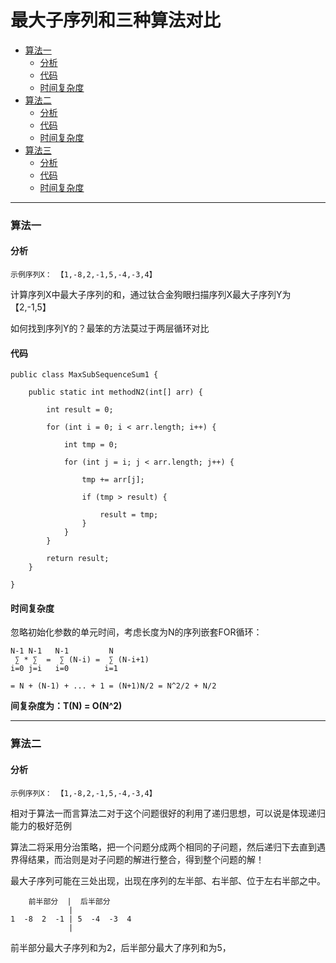 

最大子序列和三种算法对比
====================

*   [算法一](#ArithmeticA)
    *   [分析](#ArithmeticA-Analysis)
    *   [代码](#ArithmeticA-Code)
    *   [时间复杂度](#ArithmeticA-O)
*   [算法二](#ArithmeticB)
    *   [分析](#ArithmeticB-Analysis)
    *   [代码](#ArithmeticB-Code)
    *   [时间复杂度](#ArithmeticB-O)
*   [算法三](#ArithmeticC)
    *   [分析](#ArithmeticC-Analysis)
    *   [代码](#ArithmeticC-Code)
    *   [时间复杂度](#ArithmeticC-O)

------

<h3 id="ArithmeticA">算法一</h3>

<h4 id="ArithmeticA-Analysis">分析</h4>


    示例序列X： 【1,-8,2,-1,5,-4,-3,4】

计算序列X中最大子序列的和，通过钛合金狗眼扫描序列X最大子序列Y为【2,-1,5】

如何找到序列Y的？最笨的方法莫过于两层循环对比


<h4 id="ArithmeticA-Code">代码</h4> 



    public class MaxSubSequenceSum1 {

        public static int methodN2(int[] arr) {

            int result = 0;

            for (int i = 0; i < arr.length; i++) {

                int tmp = 0;

                for (int j = i; j < arr.length; j++) {

                    tmp += arr[j];

                    if (tmp > result) {

                        result = tmp;
                    }
                }
            }

            return result;
        }

    }


     
<h4 id="ArithmeticA-O">时间复杂度</h4> 

     
忽略初始化参数的单元时间，考虑长度为N的序列嵌套FOR循环： 
    
    N-1 N-1   N-1         N
     ∑ * ∑  =  ∑ (N-i) =  ∑ (N-i+1)
    i=0 j=i   i=0        i=1

    = N + (N-1) + ... + 1 = (N+1)N/2 = N^2/2 + N/2

    
    
**间复杂度为：T(N) = O(N^2)**


-----


<h3 id="ArithmeticB">算法二</h3>


<h4 id="ArithmeticB-Analysis">分析</h4>

    示例序列X： 【1,-8,2,-1,5,-4,-3,4】
    
相对于算法一而言算法二对于这个问题很好的利用了递归思想，可以说是体现递归能力的极好范例

算法二将采用分治策略，把一个问题分成两个相同的子问题，然后递归下去直到遇界得结果，而治则是对子问题的解进行整合，得到整个问题的解！

最大子序列可能在三处出现，出现在序列的左半部、右半部、位于左右半部之中。

        前半部分  |  后半部分
                 |
    1  -8  2  -1 | 5  -4  -3  4
                 |

前半部分最大子序列和为2，后半部分最大了序列和为5，
